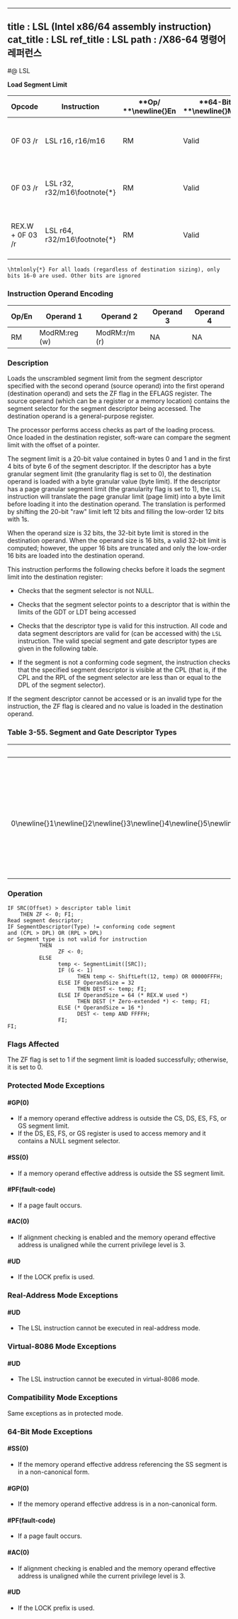 ----------------------------
title : LSL (Intel x86/64 assembly instruction)
cat_title : LSL
ref_title : LSL
path : /X86-64 명령어 레퍼런스
----------------------------
#@ LSL

**Load Segment Limit**

|**Opcode**|**Instruction**|**Op/ **\newline{}**En**|**64-Bit **\newline{}**Mode**|**Compat/**\newline{}**Leg Mode**|**Description**|
|----------|---------------|------------------------|-----------------------------|---------------------------------|---------------|
|0F 03 /r|LSL r16, r16/m16|RM|Valid|Valid|Load: r16 <- segment limit, selector r16/m16.|
|0F 03 /r|LSL r32, r32/m16\footnote{*}|RM|Valid|Valid|Load: r32 <- segment limit, selector r32/m16.|
|REX.W + 0F 03 /r|LSL r64, r32/m16\footnote{*}|RM|Valid|Valid|Load: r64 <- segment limit, selector r32/m16|

```note
\htmlonly{*} For all loads (regardless of destination sizing), only bits 16-0 are used. Other bits are ignored
```
### Instruction Operand Encoding


|Op/En|Operand 1|Operand 2|Operand 3|Operand 4|
|-----|---------|---------|---------|---------|
|RM|ModRM:reg (w)|ModRM:r/m (r)|NA|NA|
### Description


Loads the unscrambled segment limit from the segment descriptor specified with the second operand (source operand) into the first operand (destination operand) and sets the ZF flag in the EFLAGS register. The source operand (which can be a register or a memory location) contains the segment selector for the segment descriptor being accessed. The destination operand is a general-purpose register.

The processor performs access checks as part of the loading process. Once loaded in the destination register, soft-ware can compare the segment limit with the offset of a pointer. 

The segment limit is a 20-bit value contained in bytes 0 and 1 and in the first 4 bits of byte 6 of the segment descriptor. If the descriptor has a byte granular segment limit (the granularity flag is set to 0), the destination operand is loaded with a byte granular value (byte limit). If the descriptor has a page granular segment limit (the granularity flag is set to 1), the `LSL` instruction will translate the page granular limit (page limit) into a byte limit before loading it into the destination operand. The translation is performed by shifting the 20-bit "raw" limit left 12 bits and filling the low-order 12 bits with 1s.

When the operand size is 32 bits, the 32-bit byte limit is stored in the destination operand. When the operand size is 16 bits, a valid 32-bit limit is computed; however, the upper 16 bits are truncated and only the low-order 16 bits are loaded into the destination operand.

This instruction performs the following checks before it loads the segment limit into the destination register: 

*  Checks that the segment selector is not NULL.

*  Checks that the segment selector points to a descriptor that is within the limits of the GDT or LDT being accessed

*  Checks that the descriptor type is valid for this instruction. All code and data segment descriptors are valid for (can be accessed with) the `LSL` instruction. The valid special segment and gate descriptor types are given in the following table. 

*  If the segment is not a conforming code segment, the instruction checks that the specified segment descriptor is visible at the CPL (that is, if the CPL and the RPL of the segment selector are less than or equal to the DPL of the segment selector).

If the segment descriptor cannot be accessed or is an invalid type for the instruction, the ZF flag is cleared and no value is loaded in the destination operand.

### Table 3-55.  Segment and Gate Descriptor Types


|**Type**|**Protected Mo**|**de**|**IA-32e Mo**|**de**|
|--------|----------------|------|-------------|------|
||**Name**|**Valid**|**Name**|**Valid**|
|0\newline{}1\newline{}2\newline{}3\newline{}4\newline{}5\newline{}6\newline{}7\newline{}8\newline{}9\newline{}A\newline{}B\newline{}C\newline{}D\newline{}E\newline{}F|Reserved\newline{}Available 16-bit TSS\newline{}LDT\newline{}Busy 16-bit TSS\newline{}16-bit call gate\newline{}16-bit/32-bit task gate\newline{}16-bit interrupt gate\newline{}16-bit trap gate\newline{}Reserved\newline{}Available 32-bit TSS\newline{}Reserved\newline{}Busy 32-bit TSS\newline{}32-bit call gate\newline{}Reserved\newline{}32-bit interrupt gate\newline{}32-bit trap gate|No\newline{}Yes\newline{}Yes\newline{}Yes\newline{}No\newline{}No\newline{}No\newline{}No\newline{}No\newline{}Yes\newline{}No\newline{}Yes\newline{}No\newline{}No\newline{}No\newline{}No|Upper 8 byte of a 16-Byte descriptor\newline{}Reserved\newline{}LDT\newline{}Reserved\newline{}Reserved\newline{}Reserved\newline{}Reserved\newline{}Reserved\newline{}Reserved\newline{}64-bit TSS\newline{}Reserved\newline{}Busy 64-bit TSS\newline{}64-bit call gate\newline{}Reserved\newline{}64-bit interrupt gate\newline{}64-bit trap gate|Yes\newline{}No\newline{}Yes\newline{}No\newline{}No\newline{}No\newline{}No\newline{}No\newline{}No\newline{}Yes\newline{}No\newline{}Yes\newline{}No\newline{}No\newline{}No\newline{}No|

### Operation

```info-verb
IF SRC(Offset) > descriptor table limit
    THEN ZF <- 0; FI;
Read segment descriptor;
IF SegmentDescriptor(Type) != conforming code segment
and (CPL > DPL) OR (RPL > DPL)
or Segment type is not valid for instruction
          THEN
                ZF <- 0;
          ELSE
                temp <- SegmentLimit([SRC]);
                IF (G <- 1)
                      THEN temp <- ShiftLeft(12, temp) OR 00000FFFH;
                ELSE IF OperandSize = 32 
                      THEN DEST <- temp; FI;
                ELSE IF OperandSize = 64 (* REX.W used *)
                      THEN DEST (* Zero-extended *) <- temp; FI;
                ELSE (* OperandSize = 16 *)
                      DEST <- temp AND FFFFH;
                FI;
FI;
```
### Flags Affected


The ZF flag is set to 1 if the segment limit is loaded successfully; otherwise, it is set to 0.


### Protected Mode Exceptions

#### #GP(0)
* If a memory operand effective address is outside the CS, DS, ES, FS, or GS segment limit.
* If the DS, ES, FS, or GS register is used to access memory and it contains a NULL segment selector.

#### #SS(0)
* If a memory operand effective address is outside the SS segment limit.

#### #PF(fault-code)
* If a page fault occurs.

#### #AC(0)
* If alignment checking is enabled and the memory operand effective address is unaligned while the current privilege level is 3. 

#### #UD
* If the LOCK prefix is used.

### Real-Address Mode Exceptions

#### #UD
* The LSL instruction cannot be executed in real-address mode.

### Virtual-8086 Mode Exceptions

#### #UD
* The LSL instruction cannot be executed in virtual-8086 mode.

### Compatibility Mode Exceptions



Same exceptions as in protected mode.


### 64-Bit Mode Exceptions

#### #SS(0)
* If the memory operand effective address referencing the SS segment is in a non-canonical form.

#### #GP(0)
* If the memory operand effective address is in a non-canonical form.

#### #PF(fault-code)
* If a page fault occurs.

#### #AC(0)
* If alignment checking is enabled and the memory operand effective address is unaligned while the current privilege level is 3.

#### #UD
* If the LOCK prefix is used.
